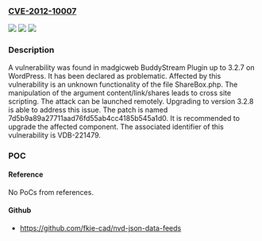### [CVE-2012-10007](https://cve.mitre.org/cgi-bin/cvename.cgi?name=CVE-2012-10007)
![](https://img.shields.io/static/v1?label=Product&message=BuddyStream%20Plugin&color=blue)
![](https://img.shields.io/static/v1?label=Version&message=%3D%203.2.0%20&color=brighgreen)
![](https://img.shields.io/static/v1?label=Vulnerability&message=CWE-79%20Cross%20Site%20Scripting&color=brighgreen)

### Description

A vulnerability was found in madgicweb BuddyStream Plugin up to 3.2.7 on WordPress. It has been declared as problematic. Affected by this vulnerability is an unknown functionality of the file ShareBox.php. The manipulation of the argument content/link/shares leads to cross site scripting. The attack can be launched remotely. Upgrading to version 3.2.8 is able to address this issue. The patch is named 7d5b9a89a27711aad76fd55ab4cc4185b545a1d0. It is recommended to upgrade the affected component. The associated identifier of this vulnerability is VDB-221479.

### POC

#### Reference
No PoCs from references.

#### Github
- https://github.com/fkie-cad/nvd-json-data-feeds

